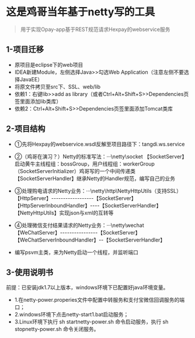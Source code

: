 # 这是鸡哥当年基于netty写的工具
> 用于实现Opay-app基于REST规范请求Hexpay的webservice服务

## 1-项目迁移
* 原项目是eclipse下的web项目
* IDEA新建Module，左侧选择Java>>勾选Web Application（注意左侧不要选择JavaEE）
* 将原文件拷贝至src下、SSL、web/lib
* 依赖1：右键lib>>add as library（或者Ctrl+Alt+Shift+S>>Dependencies页签里面添加lib类库）
* 依赖2：Ctrl+Alt+Shift+S>>Dependencies页签里面添加Tomcat类库

## 2-项目结构
* ①先将Hexpay的webservice.wsdl反解至项目路径下：tangdi.ws.service

* ②（鸡哥在演习？）Netty的标准写法：···\netty\socket
【SocketServer】启动黄牛主线程组：bossGroup，用户线程组：workerGroup
（SocketServerInitializer）鸡哥写的一个中间传递类
【SocketServerHandler】继承Netty的Handler规范，编写自己的业务

* ③处理购电请求的Netty业务：···\netty\http\NettyHttpUtils（支持SSL）
【HttpServer】------------------【SocketServer】
【HttpServerInboundHandler】----【SocketServerHandler】
【NettyHttpUtils】实现json与xml的互转等

* ④处理微信支付结果请求的Netty业务：···\netty\wechat
【WeChatServer】----------------【SocketServer】
【WeChatServerInboundHandler】--【SocketServerHandler】

* 编写psvm主类，来为Netty启动一个线程，并监听端口

## 3-使用说明书
前提：已安装jdk1.7以上版本，windows环境下已配置好java环境变量。
* 1.在netty-power.properies文件中配置中转服务和支付宝微信回调服务的端口；
* 2.windows环境下点击netty-start1.bat启动服务；
* 3.Linux环境下执行 sh startnetty-power.sh 命令启动服务，执行 sh stopnetty-power.sh 命令关闭服务。


